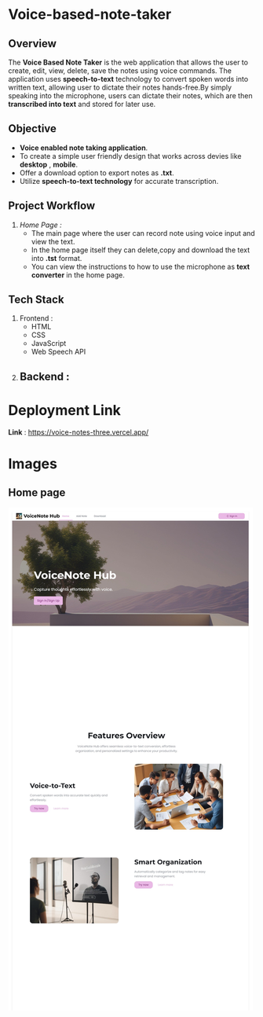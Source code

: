# Voice-based-note-taker

 ## Overview
  The **Voice Based Note Taker** is the web application that allows the user to create, edit, view, delete, save the notes using voice commands.
  The application uses **speech-to-text** technology to convert spoken words into written text, allowing user to dictate their notes hands-free.By simply speaking into the microphone, users can dictate their notes, which are then **transcribed into text** and stored for later use. 

  ## Objective
  - **Voice enabled note taking application**.
  - To create a simple user friendly design that works across devies like **desktop** , **mobile**.
  - Offer a download option to export notes as **.txt**.
  - Utilize **speech-to-text technology** for accurate transcription.

  ## Project Workflow
  1. *Home Page :*
      - The main page where the user can record note using voice input and view the text.
      - In the home page itself they can delete,copy and download the text into **.tst** format.
      - You can view the instructions to how to use the microphone as **text converter** in the home page. 
  
  ## Tech Stack
  1. Frontend :
      - HTML
      - CSS
      - JavaScript
      - Web Speech API
  1. Backend :
     -
# Deployment Link
 **Link** : https://voice-notes-three.vercel.app/
     
# Images 

## Home page

<img src="./images/Home.jpg"/>





  

     
